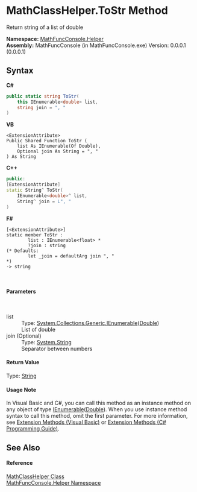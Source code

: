 # MathClassHelper.ToStr Method 
 

Return string of a list of double

**Namespace:**&nbsp;<a href="f9a8a21e-a3ba-4ebe-fd07-6ca1953f5cbf">MathFuncConsole.Helper</a><br />**Assembly:**&nbsp;MathFuncConsole (in MathFuncConsole.exe) Version: 0.0.0.1 (0.0.0.1)

## Syntax

**C#**<br />
``` C#
public static string ToStr(
	this IEnumerable<double> list,
	string join = ", "
)
```

**VB**<br />
``` VB
<ExtensionAttribute>
Public Shared Function ToStr ( 
	list As IEnumerable(Of Double),
	Optional join As String = ", "
) As String
```

**C++**<br />
``` C++
public:
[ExtensionAttribute]
static String^ ToStr(
	IEnumerable<double>^ list, 
	String^ join = L", "
)
```

**F#**<br />
``` F#
[<ExtensionAttribute>]
static member ToStr : 
        list : IEnumerable<float> * 
        ?join : string 
(* Defaults:
        let _join = defaultArg join ", "
*)
-> string 

```

<br />

#### Parameters
&nbsp;<dl><dt>list</dt><dd>Type: <a href="http://msdn2.microsoft.com/en-us/library/9eekhta0" target="_blank">System.Collections.Generic.IEnumerable</a>(<a href="http://msdn2.microsoft.com/en-us/library/643eft0t" target="_blank">Double</a>)<br />List of double</dd><dt>join (Optional)</dt><dd>Type: <a href="http://msdn2.microsoft.com/en-us/library/s1wwdcbf" target="_blank">System.String</a><br />Separator between numbers</dd></dl>

#### Return Value
Type: <a href="http://msdn2.microsoft.com/en-us/library/s1wwdcbf" target="_blank">String</a><br />

#### Usage Note
In Visual Basic and C#, you can call this method as an instance method on any object of type <a href="http://msdn2.microsoft.com/en-us/library/9eekhta0" target="_blank">IEnumerable</a>(<a href="http://msdn2.microsoft.com/en-us/library/643eft0t" target="_blank">Double</a>). When you use instance method syntax to call this method, omit the first parameter. For more information, see <a href="http://msdn.microsoft.com/en-us/library/bb384936.aspx">Extension Methods (Visual Basic)</a> or <a href="http://msdn.microsoft.com/en-us/library/bb383977.aspx">Extension Methods (C# Programming Guide)</a>.

## See Also


#### Reference
<a href="f8375fff-6215-8a0d-083f-b42a5658e465">MathClassHelper Class</a><br /><a href="f9a8a21e-a3ba-4ebe-fd07-6ca1953f5cbf">MathFuncConsole.Helper Namespace</a><br />